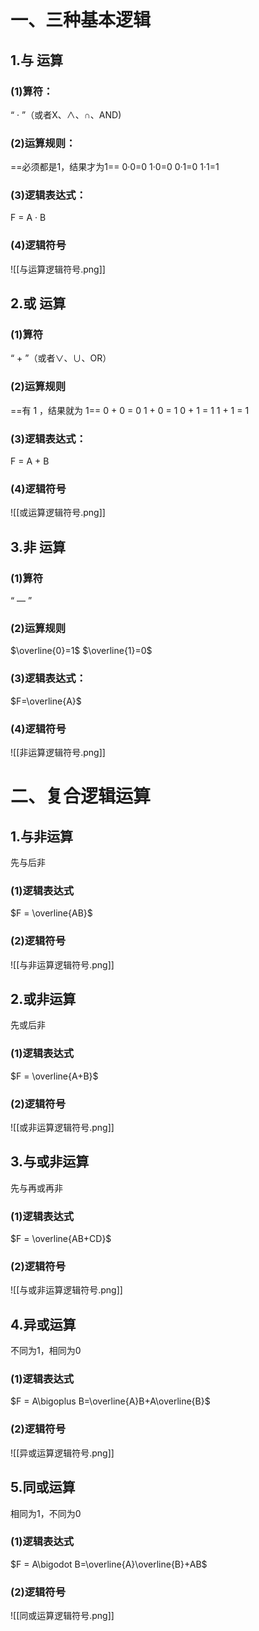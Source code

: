 ```toc
```
# 一、三种基本逻辑
## 1.与 运算
### (1)算符：
“ · ”（或者X、∧、∩、AND)
### (2)运算规则：
==必须都是1，结果才为1==
0·0=0  1·0=0  0·1=0  1·1=1
### (3)逻辑表达式：
F = A · B
### (4)逻辑符号
![[与运算逻辑符号.png]]

## 2.或 运算
### (1)算符
“ + ”（或者∨、∪、OR）
### (2)运算规则
==有 1 ，结果就为 1==
0 + 0 = 0     1 + 0 = 1      0 + 1 = 1      1 + 1 = 1 
### (3)逻辑表达式：
F = A + B
### (4)逻辑符号
![[或运算逻辑符号.png]]

## 3.非 运算
### (1)算符
“ — ”
### (2)运算规则
$\overline{0}=1$   $\overline{1}=0$ 
### (3)逻辑表达式：
$F=\overline{A}$
### (4)逻辑符号
![[非运算逻辑符号.png]]


# 二、复合逻辑运算
## 1.与非运算
先与后非
### (1)逻辑表达式
$F = \overline{AB}$ 
### (2)逻辑符号
![[与非运算逻辑符号.png]]

## 2.或非运算
先或后非
### (1)逻辑表达式
$F = \overline{A+B}$ 
### (2)逻辑符号
![[或非运算逻辑符号.png]]

## 3.与或非运算
先与再或再非
### (1)逻辑表达式
$F = \overline{AB+CD}$ 
### (2)逻辑符号
![[与或非运算逻辑符号.png]]

## 4.异或运算
不同为1，相同为0
### (1)逻辑表达式
$F = A\bigoplus B=\overline{A}B+A\overline{B}$ 
### (2)逻辑符号
![[异或运算逻辑符号.png]]

## 5.同或运算
相同为1，不同为0
### (1)逻辑表达式
$F = A\bigodot B=\overline{A}\overline{B}+AB$ 
### (2)逻辑符号
![[同或运算逻辑符号.png]]






